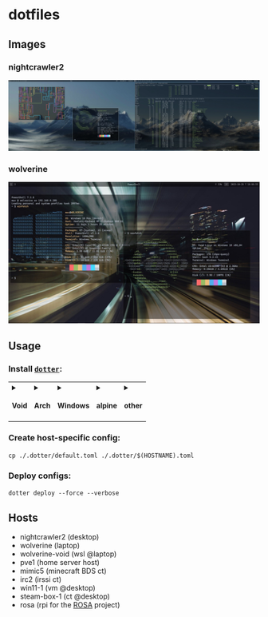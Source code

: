 # dotfiles

## Images

### nightcrawler2

![nightcrawler2](./images/nightcrawler2.jpg)

### wolverine

![wolverine](./images/wolverine.jpg)

## Usage

### Install [`dotter`](https://github.com/SuperCuber/dotter):

<table>
  <tr>
    <td>
      <details><summary><h4>Void</h4></summary><pre># cd ~/source/void-packages<br># git checkout add_dotter<br>./xbps-src pkg dotter<br>xi -y dotter</pre></details>
    </td>
    <td>
      <details><summary><h4>Arch</h4></summary><pre>yay -S dotter-rs-bin</pre></details>
    </td>
    <td>
      <details><summary><h4>Windows</h4></summary><pre>scoop install dotter</pre></details>
    </td>
    <td>
      <details><summary><h4>alpine</h4></summary><pre>wget https://github.com/SuperCuber/dotter/releases/latest/download/dotter<br>mv ./dotter /usr/local/bin/<br>chmod 755 /usr/local/bin/dotter</pre></details>
    </td>
    <td>
      <details><summary><h4>other</h4></summary><pre>wget https://github.com/SuperCuber/dotter/releases/latest/download/dotter<br>sudo mv ./dotter /usr/local/bin/<br>sudo chmod 755 /usr/local/bin/dotter</pre></details>
    </td>
  </tr>
</table>

### Create host-specific config:

```shell
cp ./.dotter/default.toml ./.dotter/$(HOSTNAME).toml
```

### Deploy configs:

```shell
dotter deploy --force --verbose
```

## Hosts

- nightcrawler2 (desktop)
- wolverine (laptop)
- wolverine-void (wsl @laptop)
- pve1 (home server host)
- mimic5 (minecraft BDS ct)
- irc2 (irssi ct)
- win11-1 (vm @desktop)
- steam-box-1 (ct @desktop)
- rosa (rpi for the [ROSA](https://github.com/Cornelius-Figgle/ROSA) project)
